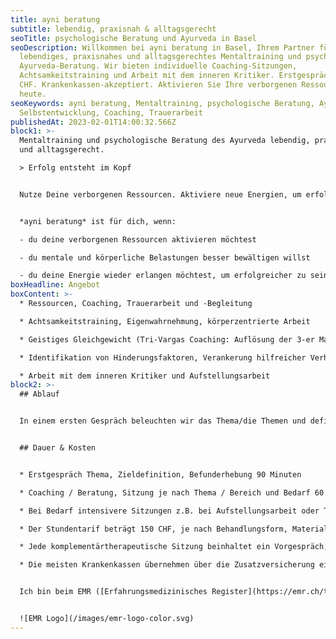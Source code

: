 ```yaml
---
title: ayni beratung
subtitle: lebendig, praxisnah & alltagsgerecht
seoTitle: psychologische Beratung und Ayurveda in Basel
seoDescription: Willkommen bei ayni beratung in Basel, Ihrem Partner für
  lebendiges, praxisnahes und alltagsgerechtes Mentaltraining und psychologische
  Ayurveda-Beratung. Wir bieten individuelle Coaching-Sitzungen,
  Achtsamkeitstraining und Arbeit mit dem inneren Kritiker. Erstgespräch ab 150
  CHF. Krankenkassen-akzeptiert. Aktivieren Sie Ihre verborgenen Ressourcen
  heute.
seoKeywords: ayni beratung, Mentaltraining, psychologische Beratung, Ayurveda,
  Selbstentwicklung, Coaching, Trauerarbeit
publishedAt: 2023-02-01T14:00:32.566Z
block1: >-
  Mentaltraining und psychologische Beratung des Ayurveda lebendig, praxisnah
  und alltagsgerecht.

  > Erfolg entsteht im Kopf


  Nutze Deine verborgenen Ressourcen. Aktiviere neue Energien, um erfolgreicher zu sein und eine bessere Lebensbalance zu erreichen.


  *ayni beratung* ist für dich, wenn:

  - du deine verborgenen Ressourcen aktivieren möchtest

  - du mentale und körperliche Belastungen besser bewältigen willst

  - du deine Energie wieder erlangen möchtest, um erfolgreicher zu sein
boxHeadline: Angebot
boxContent: >-
  * Ressourcen, Coaching, Trauerarbeit und -Begleitung

  * Achtsamkeitstraining, Eigenwahrnehmung, körperzentrierte Arbeit

  * Geistiges Gleichgewicht (Tri-Vargas Coaching: Auflösung der 3-er Matrix von Handlungen/Purpose, Wohlstand und Wünschen)

  * Identifikation von Hinderungsfaktoren, Verankerung hilfreicher Verhaltens- und Glaubensmuster

  * Arbeit mit dem inneren Kritiker und Aufstellungsarbeit
block2: >-
  ## Ablauf


  In einem ersten Gespräch beleuchten wir das Thema/die Themen und definieren gemeinsam das Ziel für die Zeit der Zusammenarbeit. In den laufenden Sitzungen und der Prozessarbeit verankern wir die hilfreichen Änderungen in den Alltag.


  ## Dauer & Kosten


  * Erstgespräch Thema, Zieldefinition, Befunderhebung 90 Minuten

  * Coaching / Beratung, Sitzung je nach Thema / Bereich und Bedarf 60 bis 120 Minuten.

  * Bei Bedarf intensivere Sitzungen z.B. bei Aufstellungsarbeit oder Trancearbeit 120 Minuten

  * Der Stundentarif beträgt 150 CHF, je nach Behandlungsform, Materialeinsatz oder Vorbereitung wird der Aufwand separat berechnet

  * Jede komplementärtherapeutische Sitzung beinhaltet ein Vorgespräch, die Behandlung und ein Nachgespräch

  * Die meisten Krankenkassen übernehmen über die Zusatzversicherung einen Teil der komplementärtherapeutische Behandlungskosten. Bitte vorgängig abklären.


  Ich bin beim EMR ([Erfahrungsmedizinisches Register](https://emr.ch/therapeut/silvia.ferlito/)) mit der Methode Nr. 4041 - Branchenzertifikat OdA KT - Methode Ayurveda Therapie und Nr. 57 - Ayurveda-Ernährung und -Massage registriert. 


  ![EMR Logo](/images/emr-logo-color.svg)
---
```

